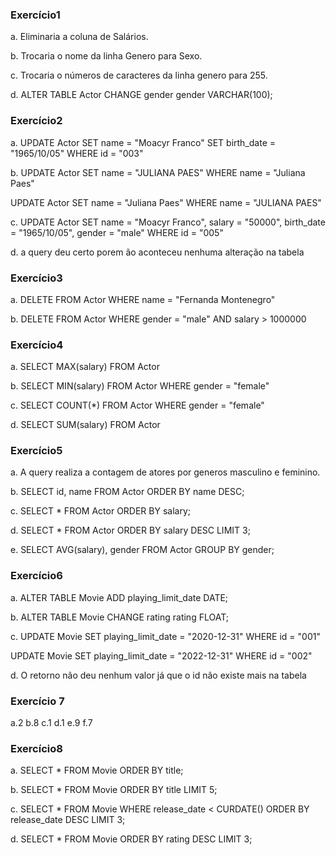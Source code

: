 ### Exercício1

a.
Eliminaria a coluna de Salários.

b.
Trocaria o nome da linha Genero para Sexo.

c.
Trocaria o números de caracteres da linha genero para 255.

d.
ALTER TABLE Actor CHANGE gender gender VARCHAR(100);

### Exercício2

a.
UPDATE Actor
SET name = "Moacyr Franco"
SET birth_date = "1965/10/05"
WHERE id = "003"

b.
UPDATE Actor
SET name = "JULIANA PAES"
WHERE name = "Juliana Paes"

UPDATE Actor
SET name = "Juliana Paes"
WHERE name = "JULIANA PAES"

c.
UPDATE Actor
SET name = "Moacyr Franco", salary = "50000", birth_date = "1965/10/05", gender = "male"
WHERE id = "005"

d.
a query deu certo porem ão aconteceu nenhuma alteração na tabela 

### Exercício3

a.
DELETE FROM Actor WHERE name = "Fernanda Montenegro"

b.
DELETE FROM Actor
WHERE
	gender = "male" AND
	salary > 1000000

### Exercício4

a.
SELECT MAX(salary) FROM Actor

b.
SELECT MIN(salary) FROM Actor WHERE gender = "female"

c.
SELECT COUNT(*) FROM Actor WHERE gender = "female"

d.
SELECT SUM(salary) FROM Actor

### Exercício5 

a.
A query realiza a contagem de atores por generos masculino e feminino.

b.
SELECT id, name FROM Actor
ORDER BY name DESC;

c.
SELECT * FROM Actor
ORDER BY salary;

d.
SELECT * FROM Actor
ORDER BY salary DESC
LIMIT 3;

e.
SELECT AVG(salary), gender FROM Actor
GROUP BY gender;


### Exercício6

a.
ALTER TABLE Movie ADD playing_limit_date DATE;

b.
ALTER TABLE Movie CHANGE rating rating FLOAT;

c.
UPDATE Movie
SET
	playing_limit_date = "2020-12-31"
WHERE id = "001"

UPDATE Movie
SET
	playing_limit_date = "2022-12-31"
WHERE id = "002"

d.
O retorno não deu nenhum valor já que o id não existe mais na tabela

### Exercício 7 
a.2 b.8 c.1 d.1 e.9 f.7

### Exercício8

a.
SELECT * FROM Movie ORDER BY title;

b.
SELECT * FROM Movie ORDER BY title LIMIT 5;

c.
SELECT * FROM Movie 
WHERE release_date < CURDATE() 
ORDER BY release_date DESC 
LIMIT 3;

d.
SELECT * FROM Movie 
ORDER BY rating DESC 
LIMIT 3;



